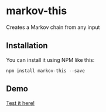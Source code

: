 # markov-this
Creates a Markov chain from any input

## Installation ##
You can install it using NPM like this:

  ```
  npm install markov-this --save
  ```

## Demo ##
[Test it here!](https://raltamirano.github.io/showcase/markov-this/index.html)
